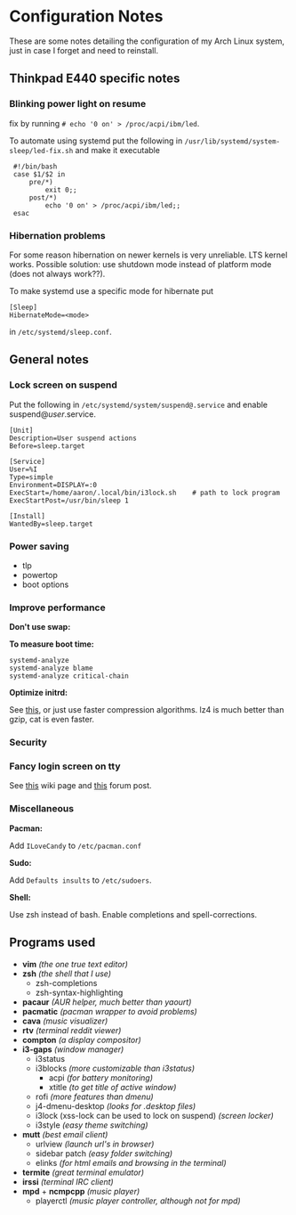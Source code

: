 # Configuration Notes
These are some notes detailing the configuration of my Arch Linux system, just in case I forget and need to reinstall.

## Thinkpad E440 specific notes

### Blinking power light on resume
fix by running ```# echo '0 on' > /proc/acpi/ibm/led```.

To automate using systemd put the following in ```/usr/lib/systemd/system-sleep/led-fix.sh``` and make it executable

```
 #!/bin/bash
 case $1/$2 in
     pre/*) 
         exit 0;;
     post/*)
         echo '0 on' > /proc/acpi/ibm/led;;
 esac
```
### Hibernation problems ####
For some reason hibernation on newer kernels is very unreliable. LTS kernel works.
Possible solution: use shutdown mode instead of platform mode (does not always work??).

To make systemd use a specific mode for hibernate put

    [Sleep]
    HibernateMode=<mode>

in `/etc/systemd/sleep.conf`.

## General notes

### Lock screen on suspend
Put the following in `/etc/systemd/system/suspend@.service` and enable suspend@*user*.service.
```
[Unit]
Description=User suspend actions
Before=sleep.target

[Service]
User=%I
Type=simple
Environment=DISPLAY=:0
ExecStart=/home/aaron/.local/bin/i3lock.sh    # path to lock program
ExecStartPost=/usr/bin/sleep 1

[Install]
WantedBy=sleep.target
```

### Power saving
- tlp
- powertop
- boot options

### Improve performance
**Don't use swap:**

**To measure boot time:**
    
    systemd-analyze
    systemd-analyze blame
    systemd-analyze critical-chain

**Optimize initrd:**

See [this](http://blog.falconindy.com/articles/optmizing-bootup-with-mkinitcpio.html), or just use faster compression algorithms.
lz4 is much better than gzip, cat is even faster.


### Security


### Fancy login screen on tty
See [this](https://wiki.archlinux.org/index.php/Configure_virtual_console_colors) wiki page and [this](https://bbs.archlinux.org/viewtopic.php?pid=386429#p386429) forum post.

### Miscellaneous
**Pacman:**

Add `ILoveCandy` to `/etc/pacman.conf`

**Sudo:**

Add `Defaults insults` to `/etc/sudoers`.

**Shell:**

Use zsh instead of bash. Enable completions and spell-corrections.

## Programs used
- **vim** *(the one true text editor)*
- **zsh** *(the shell that I use)*
    - zsh-completions
    - zsh-syntax-highlighting
- **pacaur** *(AUR helper, much better than yaourt)*
- **pacmatic** *(pacman wrapper to avoid problems)*
- **cava** *(music visualizer)*
- **rtv** *(terminal reddit viewer)*
- **compton** *(a display compositor)*
- **i3-gaps** *(window manager)*
    - i3status
    - i3blocks *(more customizable than i3status)*
        - acpi *(for battery monitoring)*
        - xtitle *(to get title of active window)*
    - rofi *(more features than dmenu)*
    - j4-dmenu-desktop *(looks for .desktop files)*
    - i3lock (xss-lock can be used to lock on suspend) *(screen locker)*
    - i3style *(easy theme switching)*
- **mutt** *(best email client)*
    - urlview *(launch url's in browser)*
    - sidebar patch *(easy folder switching)*
    - elinks *(for html emails and browsing in the terminal)*
- **termite** *(great terminal emulator)*
- **irssi** *(terminal IRC client)*
- **mpd** + **ncmpcpp** *(music player)*
    - playerctl *(music player controller, although not for mpd)*
